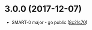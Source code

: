 <a name="3.0.0"></a>
# 3.0.0 (2017-12-07)

* SMART-0 major - go public ([8c21c70](https://github.com/smartrecruiters/eslint-config/commit/8c21c70))



